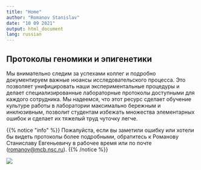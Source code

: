 ```yaml
---
title: "Home"
author: "Romanov Stanislav"
date: "10 09 2021"
output: html_document
lang: russian
---
```


## Протоколы геномики и эпигенетики

Мы внимательно следим за успехами коллег и подробно документируем важные нюансы исследовательского процесса. Это позволяет унифицировать наши экспериментальные процедуры и делает специализированные лабораторные протоколы доступными для каждого сотрудника. Мы надеемся, что этот ресурс сделает обучение культуре работы в лаборатории максимально бережным и инклюзивным, позволит студентам избежать множества элементарных ошибок и сделает их тяжелый труд чуточку легче.

{{% notice "info" %}}
Пожалуйста, если вы заметили ошибку или хотели бы видеть протоколы более подробными, обратитесь к Романову Станиславу Евгеньевичу в рабочее время или по почте (romanov@mcb.nsc.ru).
{{% /notice %}}

![](https://42796r1ctbz645bo223zkcdl-wpengine.netdna-ssl.com/wp-content/uploads/2012/03/epigenetics.png)
